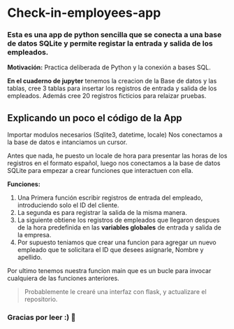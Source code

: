 # Check-in-employees-app

### Esta es una app de python sencilla que se conecta a una base de datos SQLite y permite registar la entrada y salida de los empleados.

**Motivación:** Practica deliberada de Python y la conexión a bases SQL.

**En el cuaderno de jupyter** tenemos la creacion de la Base de datos y las tablas, cree 3 tablas para insertar los registros de entrada y salida de los empleados. Además cree 20 registros ficticios para relaizar pruebas.

## Explicando un poco el código de la App

Importar modulos necesarios (Sqlite3, datetime, locale)
Nos conectamos a la base de datos e intanciamos un cursor.

Antes que nada, he puesto un locale de hora para presentar las horas de los registros en el formato español, luego nos conectamos a la base de datos SQLite para empezar a crear funciones que interactuen con ella.

**Funciones:**

1. Una Primera función escribir registros de entrada del empleado, introduciendo solo el ID del cliente.
2. La segunda es para registrar la salida de la misma manera.
3. La siguiente obtiene los registros de empleados que llegaron despues de la hora predefinida en las **variables globales** de entrada y salida de la empresa.
4. Por supuesto teniamos que crear una funcion para agregar un nuevo empleado que te solicitara el ID que desees asignarle, Nombre y apellido.

Por ultimo tenemos nuestra funcion main que es un bucle para invocar cualquiera de las funciones anteriores.

> Probablemente le crearé una interfaz con flask, y actualizare el repositorio.


### Gracias por leer :) 🎯

